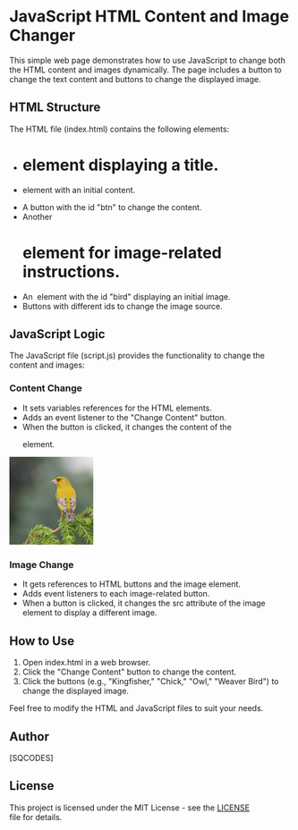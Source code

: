 # JavaScript HTML Content and Image Changer

This simple web page demonstrates how to use JavaScript to change both the HTML content and images dynamically. The page includes a button to change the text content and buttons to change the displayed image.

## HTML Structure

The HTML file (index.html) contains the following elements:

- <h1> element displaying a title.
- <p> element with an initial content.
- A button with the id "btn" to change the content.
- Another <h1> element for image-related instructions.
- An <img> element with the id "bird" displaying an initial image.
- Buttons with different ids to change the image source.

## JavaScript Logic

The JavaScript file (script.js) provides the functionality to change the content and images:

### Content Change

- It sets variables references for the HTML elements.
- Adds an event listener to the "Change Content" button.
- When the button is clicked, it changes the content of the <p> element.
<img src="weaver-bird.jpg" width="150" height="auto">

### Image Change

- It gets references to HTML buttons and the image element.
- Adds event listeners to each image-related button.
- When a button is clicked, it changes the src attribute of the image element to display a different image.

## How to Use

1. Open index.html in a web browser.
2. Click the "Change Content" button to change the content.
3. Click the buttons (e.g., "Kingfisher," "Chick," "Owl," "Weaver Bird") to change the displayed image.

Feel free to modify the HTML and JavaScript files to suit your needs.

## Author

[SQCODES]

## License

This project is licensed under the MIT License - see the [LICENSE](LICENSE) file for details.